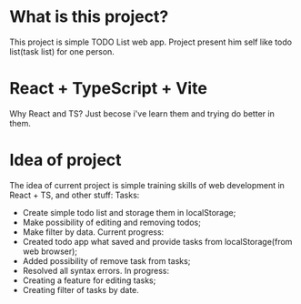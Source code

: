 # What is this project?
This project is simple TODO List web app.
Project present him self like todo list(task list) for one person.

# React + TypeScript + Vite
Why React and TS? Just becose i've learn them and trying do better in them.

# Idea of project

The idea of current project is simple training skills of web development in React + TS, and other stuff:
Tasks:
- Create simple todo list and storage them in localStorage;
- Make possibility of editing and removing todos;
- Make filter by data.
Current progress:
- Created todo app what saved and provide tasks from localStorage(from web browser);
- Added possibility of remove task from tasks;
- Resolved all syntax errors.
In progress:
- Creating a feature for editing tasks;
- Сreating filter of tasks by date.
